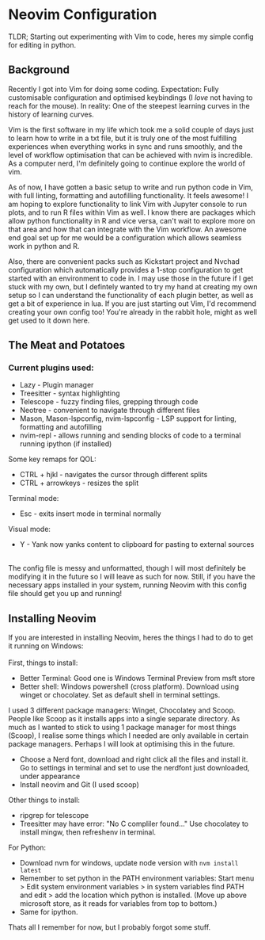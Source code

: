 # Neovim Configuration

TLDR; Starting out experimenting with Vim to code, heres my simple config for editing in python. 

## Background
Recently I got into Vim for doing some coding. Expectation: Fully customisable configuration and optimised keybindings (I _love_ not having to reach for the mouse). In reality: One of the steepest learning curves in the history of learning curves.

Vim is the first software in my life which took me a solid couple of days just to learn how to write in a txt file, but it is truly one of the most fulfilling experiences when everything works in sync and runs smoothly, and the level of workflow optimisation that can be achieved with nvim is incredible. As a computer nerd, I'm definitely going to continue explore the world of vim.

As of now, I have gotten a basic setup to write and run python code in Vim, with full linting, formatting and autofilling functionality. It feels awesome! I am hoping to explore functionality to link Vim with Jupyter console to run plots, and to run R files within Vim as well. I know there are packages which allow python functionality in R and vice versa, can't wait to explore more on that area and how that can integrate with the Vim workflow. An awesome end goal set up for me would be a configuration which allows seamless work in python and R.

Also, there are convenient packs such as Kickstart project and Nvchad configuration which automatically provides a 1-stop configuration to get started with an environment to code in. I may use those in the future if I get stuck with my own, but I defintely wanted to try my hand at creating my own setup so I can understand the functionality of each plugin better, as well as get a bit of experience in lua. If you are just starting out Vim, I'd recommend creating your own config too! You're already in the rabbit hole, might as well get used to it down here.

## The Meat and Potatoes
### Current plugins used:
- Lazy - Plugin manager
- Treesitter - syntax highlighting
- Telescope - fuzzy finding files, grepping through code
- Neotree - convenient to navigate through different files
- Mason, Mason-lspconfig, nvim-lspconfig - LSP support for linting, formatting and autofilling
- nvim-repl - allows running and sending blocks of code to a terminal running ipython (if installed)

Some key remaps for QOL:
- CTRL + hjkl - navigates the cursor through different splits
- CTRL + arrowkeys - resizes the split 

Terminal mode:
- Esc - exits insert mode in terminal normally

Visual mode:
- Y - Yank now yanks content to clipboard for pasting to external sources
<br />
The config file is  messy and unformatted, though I will most definitely be modifying it in the future so I will leave as such for now. Still, if you have the necessary apps installed in your system, running Neovim with this config file should get you up and running!

## Installing Neovim
If you are interested in installing Neovim, heres the things I had to do to get it running on Windows: <br /><br />
First, things to install:
- Better Terminal: Good one is Windows Terminal Preview from msft store
- Better shell: Windows powershell (cross platform). Download using winget or chocolatey. Set as default shell in terminal settings.

I used 3 different package managers: Winget, Chocolatey and Scoop. People like Scoop as it installs apps into a single separate directory. As much as I wanted to stick to using 1 package manager for most things (Scoop), I realise some things which I needed are only available in certain package managers. Perhaps I will look at optimising this in the future.

- Choose a Nerd font, download and right click all the files and install it. Go to settings in terminal and set to use the nerdfont just downloaded, under appearance
- Install neovim and Git (I used scoop)<br />

Other things to install:
- ripgrep for telescope
- Treesitter may have error: "No C compliler found..." Use chocolatey to install mingw, then refreshenv in terminal.<br />

For Python:
- Download nvm for windows, update node version with `nvm install latest`
- Remember to set python in the PATH environment variables: Start menu > Edit system environment variables > in system variables find PATH and edit > add the location which python is installed. (Move up above microsoft store, as it reads for variables from top to bottom.)
- Same for ipython.

Thats all I remember for now, but I probably forgot some stuff.
